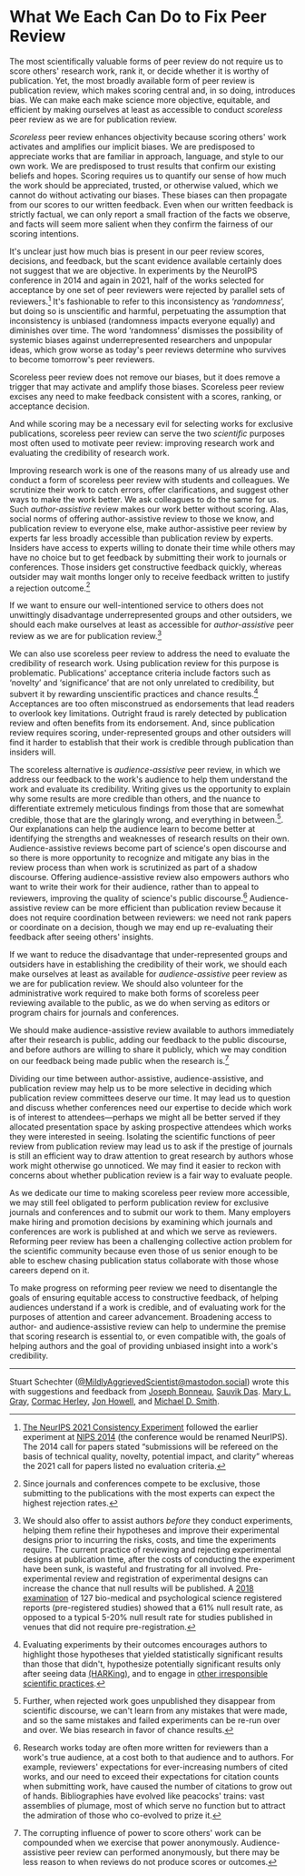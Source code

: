# What We Each Can Do to Fix Peer Review
<!-- # Rejecting *Reject* in Scientific Peer Review -->

<!-- Concepts lost
   Fashion show
-->

The most scientifically valuable forms of peer review do not require us to score others' research work, rank it, or decide whether it is worthy of publication. Yet, the most broadly available form of peer review is publication review, which makes scoring central and, in so doing, introduces bias. We can make each make science more objective, equitable, and efficient by making ourselves at least as accessible to conduct *scoreless* peer review as we are for publication review.

*Scoreless* peer review enhances objectivity because scoring others' work activates and amplifies our implicit biases. We are predisposed to appreciate works that are familiar in approach, language, and style to our own work. We are predisposed to trust results that confirm our existing beliefs and hopes. Scoring requires us to quantify our sense of how much the work should be appreciated, trusted, or otherwise valued, which we cannot do without activating our biases. These biases can then propagate from our scores to our written feedback. Even when our written feedback is strictly factual, we can only report a small fraction of the facts we observe, and facts will seem more salient when they confirm the fairness of our scoring intentions. 
<!-- Newcomers, underrepresented groups, and other outsiders may not only get lower scores, but worse feedback. -->

It's unclear just how much bias is present in our peer review scores, decisions, and feedback, but the scant evidence available certainly does not suggest that we are objective. In experiments by the NeuroIPS conference in 2014 and again in 2021, half of the works selected for acceptance by one set of peer reviewers were rejected by parallel sets of reviewers.[^consistency] It's fashionable to refer to this inconsistency as ‘*randomness*’, but doing so is unscientific and harmful, perpetuating the assumption that inconsistency is unbiased (randomness impacts everyone equally) and diminishes over time. The word ‘randomness’ dismisses the possibility of systemic biases against underrepresented researchers and unpopular ideas, which grow worse as today's peer reviews determine who survives to become tomorrow's peer reviewers.

Scoreless peer review does not remove our biases, but it does remove a trigger that may activate and amplify those biases. Scoreless peer review excises any need to make feedback consistent with a scores, ranking, or acceptance decision.

And while scoring may be a necessary evil for selecting works for exclusive publications, scoreless peer review can serve the two *scientific* purposes most often used to motivate peer review: improving research work and evaluating the credibility of research work.

Improving research work is one of the reasons many of us already use and conduct a form of scoreless peer review with students and colleagues. We scrutinize their work to catch errors, offer clarifications, and suggest other ways to make the work better. We ask colleagues to do the same for us. Such *author-assistive* review makes our work better without scoring. Alas, social norms of offering author-assistive review to those we know, and publication review to everyone else, make author-assistive peer review by experts far less broadly accessible than publication review by experts. Insiders have access to experts willing to donate their time while others may have no choice but to get feedback by submitting their work to journals or conferences. Those insiders get constructive feedback quickly, whereas outsider may wait months longer only to receive feedback written to justify a rejection outcome.[^mostly-rejections]

If we want to ensure our well-intentioned service to others does not unwittingly disadvantage underrepresented groups and other outsiders, we should each make ourselves at least as accessible for *author-assistive* peer review as we are for publication review.[^pre-experimental-review]

[^pre-experimental-review]: We should also offer to assist authors *before* they conduct experiments, helping them refine their hypotheses and improve their experimental designs prior to incurring the risks, costs, and time the experiments require. The current practice of reviewing and rejecting experimental designs at publication time, after the costs of conducting the experiment have been sunk, is wasteful and frustrating for all involved. Pre-experimental review and registration of experimental designs can increase the chance that null results will be published. A [2018 examination](https://psyarxiv.com/3czyt) of 127 bio-medical and psychological science registered reports (pre-registered studies) showed that a 61% null result rate, as opposed to a typical 5-20% null result rate for studies published in venues that did not require pre-registration.

We can also use scoreless peer review to address the need to evaluate the credibility of research work. Using publication review for this purpose is problematic. Publications' acceptance criteria include factors such as ‘novelty’ and ‘significance’ that are not only unrelated to credibility, but subvert it by rewarding unscientific practices and chance results.[^evaluating-experiments-by-their-outcomes] Acceptances are too often misconstrued as endorsements that lead readers to overlook key limitations. Outright fraud is rarely detected by publication review and often benefits from its endorsement. And, since publication review requires scoring, under-represented groups and other outsiders will find it harder to establish that their work is credible through publication than insiders will.

The scoreless alternative is *audience-assistive* peer review, in which we address our feedback to the work's audience to help them understand the work and evaluate its credibility. Writing gives us the opportunity to explain why some results are more credible than others, and the nuance to differentiate extremely meticulous findings from those that are somewhat credible, those that are the glaringly wrong, and everything in between.[^rejects-invisible-if-unpublished]. Our explanations can help the audience learn to become better at identifying the strengths and weaknesses of research results on their own. Audience-assistive reviews become part of science's open discourse and so there is more opportunity to recognize and mitigate any bias in the review process than when work is scrutinized as part of a shadow discourse. Offering audience-assistive review also empowers authors who want to write their work for their audience, rather than to appeal to reviewers, improving the quality of science's public discourse.[^written-for-reviewers] Audience-assistive review can be more efficient than publication review because it does not require coordination between reviewers: we need not rank papers or coordinate on a decision, though we may end up re-evaluating their feedback after seeing others' insights. 

If we want to reduce the disadvantage that under-represented groups and outsiders have in establishing the credibility of their work, we should each make ourselves at least as available for *audience-assistive* peer review as we are for publication review. We should also volunteer for the administrative work required to make both forms of scoreless peer reviewing available to the public, as we do when serving as editors or program chairs for journals and conferences.

We should make audience-assistive review available to authors immediately after their research is public, adding our feedback to the public discourse, and before authors are willing to share it publicly, which we may condition on our feedback being made public when the research is.[^anonymity]

Dividing our time between author-assistive, audience-assistive, and publication review may help us to be more selective in deciding which publication review committees deserve our time. It may lead us to question and discuss whether conferences need our expertise to decide which work is of interest to attendees—perhaps we might all be better served if they allocated presentation space by asking prospective attendees which works they were interested in seeing. Isolating the scientific functions of peer review from publication review may lead us to ask if the prestige of journals is still an efficient way to draw attention to great research by authors whose work might otherwise go unnoticed. We may find it easier to reckon with concerns about whether publication review is a fair way to evaluate people.

As we dedicate our time to making scoreless peer review more accessible, we may still feel obligated to perform publication review for exclusive journals and conferences and to submit our work to them. Many employers make hiring and promotion decisions by examining which journals and conferences are work is published at and which we serve as reviewers. Reforming peer review has been a challenging collective action problem for the scientific community because even those of us senior enough to be able to eschew chasing publication status collaborate with those whose careers depend on it.

To make progress on reforming peer review we need to disentangle the goals of ensuring equitable access to constructive feedback, of helping audiences understand if a work is credible, and of evaluating work for the purposes of attention and career advancement. Broadening access to author- and audience-assistive review can help to undermine the premise that scoring research is essential to, or even compatible with, the goals of helping authors and the goal of providing unbiased insight into a work's credibility.

<!-- By serving the scientific functions of peer review outside of publication review, we can chip away at the scientific veneer that justifies the use of our time to publication review to distribute attention and career advancement. -->


---

Stuart Schechter ([@MildlyAggrievedScientist@mastodon.social](https://mastodon.social/@MildlyAggrievedScientist)) wrote this with suggestions and feedback from  [Joseph Bonneau](https://jbonneau.com/), [Sauvik Das](https://www.hcii.cmu.edu/people/sauvik-das). [Mary L. Gray](https://marylgray.org/), [Cormac Herley](https://cormac.herley.org/), [Jon Howell](https://research.vmware.com/researchers/jon-howell), and [Michael D. Smith](https://seas.harvard.edu/person/michael-smith).

[^anonymity]: The corrupting influence of power to score others' work can be compounded when we exercise that power anonymously. Audience-assistive peer review can performed anonymously, but there may be less reason to when reviews do not produce scores or outcomes.

[^evaluating-experiments-by-their-outcomes]: Evaluating experiments by their outcomes encourages authors to highlight those hypotheses that yielded statistically significant results than those that didn't, hypothesize potentially significant results only after seeing data [(HARKing)](./Recommended-Readings.md#harking-hypothesizing-after-the-results-are-known), and to engage in [other irresponsible scientific practices](./Recommended-Readings.md#rein-in-the-four-horsemen-of-irreproducibility).
<!-- ALREADY in ^selection-of-scientists That poor scientific practices increase one's chance of publication has been said to cause the [natural selection of bad science](https://royalsocietypublishing.org/doi/10.1098/rsos.160384) and, by implication, the natural selection of bad scientists. -->
<!-- to elide details reviewers might find uninteresting (even if needed to replicate the experiment), to inflate their contributions, to dedicate more space and attention to -->
<!-- <p>Authors may be tempted to aggrandize their research to look more important. In some fields (including [mine](./Notes.md#speculation)), researchers are even pressured by reviewers to go beyond factual reporting of results to speculate about their research's impact and importance.</p> -->

[^consistency]: [The NeurIPS 2021 Consistency Experiment](https://blog.neurips.cc/2021/12/08/the-neurips-2021-consistency-experiment/) followed the earlier experiment at [NIPS 2014](https://nips.cc/Conferences/2014/CallForPapers) (the conference would be renamed NeurIPS). The 2014 call for papers stated “submissions will be refereed on the basis of technical quality, novelty, potential impact, and clarity” whereas the 2021 call for papers listed no evaluation criteria.

[^mostly-rejections]: Since journals and conferences compete to be exclusive, those submitting to the publications with the most experts can expect the highest rejection rates.

[^subjective-integrity]: To understand why integrity is inherently subjective, consider an experiment that attempts to prove a hypothesis by rejecting a null hypothesis. The experiment does not consider or attempt to test a third hypothesis that would also lead the null hypothesis to be rejected. If a reviewer considers that third hypothesis sufficiently implausible, the third hypothesis does not impact the integrity of the experiment. If a reviewer considers the third hypothesis sufficiently plausible, they might conclude that the experiment should have been designed to disprove it as well.

[^open-peer-review]: Audience-assistive peer review is similar to [open peer review](https://en.wikipedia.org/wiki/Open_peer_review) in that reviews are published. Open peer review often a form of publication peer review and may only make requirements of publishing reviews for accepted papers.

[^social-contract]: The social contract of informative peer review requires authors to publish the reviews along with the work. If authors want to publish a revision before the reviews are updated in response to it, or if reviewers are unwilling or unable to respond to it, authors must also share the versions last reviewed by each reviewer, informing their audience of what may have changed since each reviewer last updated their review.  While the requirement to share reviews burdens authors who receive feedback they believe to be misleading or outright malicious, they can rebut that feedback themselves or ask other reviewers, or even outside experts, to do so.

[^rejects-invisible-if-unpublished]: Further, when rejected work goes unpublished they disappear from scientific discourse, we can't learn from any mistakes that were made, and so the same mistakes and failed experiments can be re-run over and over. We bias research in favor of chance results.

[^written-for-reviewers]: Research works today are often more written for reviewers than a work's true audience, at a cost both to that audience and to authors. For example, reviewers' expectations for ever-increasing numbers of cited works, and our need to exceed their expectations for citation counts when submitting work, have caused the number of citations to grow out of hands. Bibliographies have evolved like peacocks' trains: vast assemblies of plumage, most of which serve no function but to attract the admiration of those who co-evolved to prize it.

[^selection-of-scientists]: Some have even argued that natural selection favors scientists whose “poor” methods “produce the greatest number of publishable results” which leads to “increasingly high false discovery rates”. See [recommended readings](./Recommended-Readings.md/#the-natural-selection-of-bad-science) or go directly to the primary source by [Smaldino and McElreath](https://royalsocietypublishing.org/doi/10.1098/rsos.160384).



[^figure-out-where-to-put-this-footnote]: Whereas publication review can reinforce knowledge asymmetries, audience-assistive feedback is designed to reduce knowledge asymmetries, reducing the knowledge gap between authors and audience.